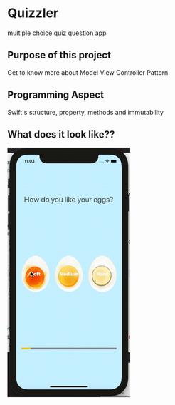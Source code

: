 # Quizzler
multiple choice quiz question app

## Purpose of this project
Get to know more about Model View Controller Pattern

## Programming Aspect
Swift's structure, property, methods and immutability

## What does it look like??
<img src="https://github.com/Helen-Noe/egg-timer/blob/main/Egg-Timer-Demo.gif" width="276" height="560">
